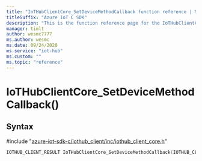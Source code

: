 ```yaml
---                             
title: "IoTHubClientCore_SetDeviceMethodCallback function reference | Microsoft Docs" 
titleSuffix: "Azure IoT C SDK"            
description: "This is the function reference page for the IoTHubClientCore_SetDeviceMethodCallback() function in the Azure IoT C SDK. This SDK is used with Azure IoT Hub and Azure IoT Hub Device Provisioning Service"            
manager: timlt                 
author: wesmc7777              
ms.author: wesmc               
ms.date: 09/24/2020                    
ms.service: "iot-hub"             
ms.custom: ""                
ms.topic: "reference"        
---                            
```


# IoTHubClientCore_SetDeviceMethodCallback()

## Syntax

\#include "[azure-iot-sdk-c/iothub_client/inc/iothub_client_core.h](../iothub-client-core-h.md)"  
```C
IOTHUB_CLIENT_RESULT IoTHubClientCore_SetDeviceMethodCallback(IOTHUB_CLIENT_CORE_HANDLE  MU_C2);
```

